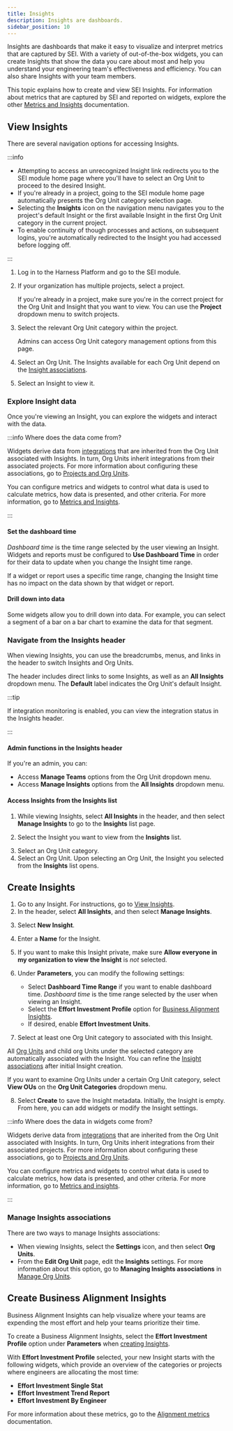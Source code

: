 ```yaml
---
title: Insights
description: Insights are dashboards.
sidebar_position: 10
---
```


Insights are dashboards that make it easy to visualize and interpret metrics that are captured by SEI. With a variety of out-of-the-box widgets, you can create Insights that show the data you care about most and help you understand your engineering team's effectiveness and efficiency. You can also share Insights with your team members.

This topic explains how to create and view SEI Insights. For information about metrics that are captured by SEI and reported on widgets, explore the other [Metrics and Insights](/docs/category/metrics-and-insights) documentation.

## View Insights

There are several navigation options for accessing Insights.

:::info

* Attempting to access an unrecognized Insight link redirects you to the SEI module home page where you'll have to select an Org Unit to proceed to the desired Insight.
* If you're already in a project, going to the SEI module home page automatically presents the Org Unit category selection page.
* Selecting the **Insights** icon on the navigation menu navigates you to the project's default Insight or the first available Insight in the first Org Unit category in the current project.
* To enable continuity of though processes and actions, on subsequent logins, you're automatically redirected to the Insight you had accessed before logging off.

:::

1. Log in to the Harness Platform and go to the SEI module.
2. If your organization has multiple projects, select a project.

    If you're already in a project, make sure you're in the correct project for the Org Unit and Insight that you want to view. You can use the **Project** dropdown menu to switch projects.

<!-- image .gitbook/assets/Workspace selection page- banner updated.png - Propelo home page -->

3. Select the relevant Org Unit category within the project.

   Admins can access Org Unit category management options from this page.

<!-- image .gitbook/assets/OU category selection page.png - Org Unit category selection page -->

4. Select an Org Unit. The Insights available for each Org Unit depend on the [Insight associations](#manage-insights-associations).

<!-- image .gitbook/assets/OU and Dashboard selection page.pn - Org Unit and dashboard selection page -->

5. Select an Insight to view it.

<!-- image .gitbook/assets/Dashboard view.png - example of viewing a dashboard -->

### Explore Insight data

Once you're viewing an Insight, you can explore the widgets and interact with the data.

:::info Where does the data come from?

Widgets derive data from [integrations](/docs/category/connectors-and-integrations) that are inherited from the Org Unit associated with Insights. In turn, Org Units inherit integrations from their associated projects. For more information about configuring these associations, go to [Projects and Org Units](/docs/category/projects-and-org-units).

You can configure metrics and widgets to control what data is used to calculate metrics, how data is presented, and other criteria. For more information, go to [Metrics and Insights](/docs/category/metrics-and-insights).

:::

#### Set the dashboard time

_Dashboard time_ is the time range selected by the user viewing an Insight. Widgets and reports must be configured to **Use Dashboard Time** in order for their data to update when you change the Insight time range.

If a widget or report uses a specific time range, changing the Insight time has no impact on the data shown by that widget or report.

#### Drill down into data

Some widgets allow you to drill down into data. For example, you can select a segment of a bar on a bar chart to examine the data for that segment.

### Navigate from the Insights header

When viewing Insights, you can use the breadcrumbs, menus, and links in the header to switch Insights and Org Units.

<!-- image - .gitbook/assets/Dashboard header 1.png - Dashboard header with indicators for the org unit breadcrumb and the all dashboards dropdown. -->

The header includes direct links to some Insights, as well as an **All Insights** dropdown menu. The **Default** label indicates the Org Unit's default Insight.

<!-- image .gitbook/assets/Dashboard header 3.png - Dashboard header with All Dashboards menu expanded and the MAnage Dashboards button available -->

:::tip

If integration monitoring is enabled, you can view the integration status in the Insights header.

:::

#### Admin functions in the Insights header

If you're an admin, you can:

* Access **Manage Teams** options from the Org Unit dropdown menu.
* Access **Manage Insights** options from the **All Insights** dropdown menu.

<!-- image .gitbook/assets/Dashboard header 2.png - Dashboard header with breadcrumb dropdown menu expanded and the Manage Teams button available -->

#### Access Insights from the Insights list

1. While viewing Insights, select **All Insights** in the header, and then select **Manage Insights** to go to the **Insights** list page.

<!-- image .gitbook/assets/Dashboard - manage dashboard option.png - Dashboard header with All Dashboards menu expanded and the MAnage Dashboards button available -->

2. Select the Insight you want to view from the **Insights** list.

<!-- image .gitbook/assets/Dashboard List page.png - Dashboard list page -->

3. Select an Org Unit category.
4. Select an Org Unit. Upon selecting an Org Unit, the Insight you selected from the **Insights** list opens.

## Create Insights

1. Go to any Insight. For instructions, go to [View Insights](#view-insights).
2. In the header, select **All Insights**, and then select **Manage Insights**.

<!-- image .gitbook/assets/Dashboard - manage dashboard option (1).png - Dashboard header with all dashboards expanded and the manage dashboards button available. -->

3. Select **New Insight**.

<!-- image .gitbook/assets/Dashboard List page.png - Dashboards list page with New Dashboard button available. -->

4. Enter a **Name** for the Insight.
5. If you want to make this Insight private, make sure **Allow everyone in my organization to view the Insight** is *not* selected.
6. Under **Parameters**, you can modify the following settings:

   * Select **Dashboard Time Range** if you want to enable dashboard time. _Dashboard time_ is the time range selected by the user when viewing an Insight.
   * Select the **Effort Investment Profile** option for [Business Alignment Insights](#create-business-alignment-insights).
   * If desired, enable **Effort Investment Units**.

7. Select at least one Org Unit category to associated with this Insight.

<!-- image .gitbook/assets/Create dashboard - hover option.png - Create Dashboard dialog -->

   All [Org Units](/docs/category/projects-and-org-units) and child org Units under the selected category are automatically associated with the Insight. You can refine the [Insight associations](#manage-insights-associations) after initial Insight creation.

   If you want to examine Org Units under a certain Org Unit category, select **View OUs** on the **Org Unit Categories** dropdown menu.

<!-- image .gitbook/assets/Create dashboard - view OUs (1).png - org unit category details after selecting View OUs -->

8. Select **Create** to save the Insight metadata. Initially, the Insight is empty. From here, you can add widgets or modify the Insight settings.

<!-- image .gitbook/assets/View dashboard after creation.png - empty new dashboard -->

:::info Where does the data in widgets come from?

Widgets derive data from [integrations](/docs/category/connectors-and-integrations) that are inherited from the Org Unit associated with Insights. In turn, Org Units inherit integrations from their associated projects. For more information about configuring these associations, go to [Projects and Org Units](/docs/category/projects-and-org-units).

You can configure metrics and widgets to control what data is used to calculate metrics, how data is presented, and other criteria. For more information, go to [Metrics and insights](/docs/category/metrics-and-insights).

:::

### Manage Insights associations

There are two ways to manage Insights associations:

* When viewing Insights, select the **Settings** icon, and then select **Org Units**.
* From the **Edit Org Unit** page, edit the **Insights** settings. For more information about this option, go to **Managing Insights associations** in [Manage Org Units](../sei-projects-and-org-units/manage-org-units.md#manage-insights-associations).

## Create Business Alignment Insights

Business Alignment Insights can help visualize where your teams are expending the most effort and help your teams prioritize their time.

To create a Business Alignment Insights, select the **Effort Investment Profile** option under **Parameters** when [creating Insights](#create-insights).

<!-- image /.gitbook/assets/image (4).png - Create dashboard with Effort Investment Profile selected -->

With **Effort Investment Profile** selected, your new Insight starts with the following widgets, which provide an overview of the categories or projects where engineers are allocating the most time:

* **Effort Investment Single Stat**
* **Effort Investment Trend Report**
* **Effort Investment By Engineer**

For more information about these metrics, go to the [Alignment metrics](./alignment-metrics.md) documentation.
